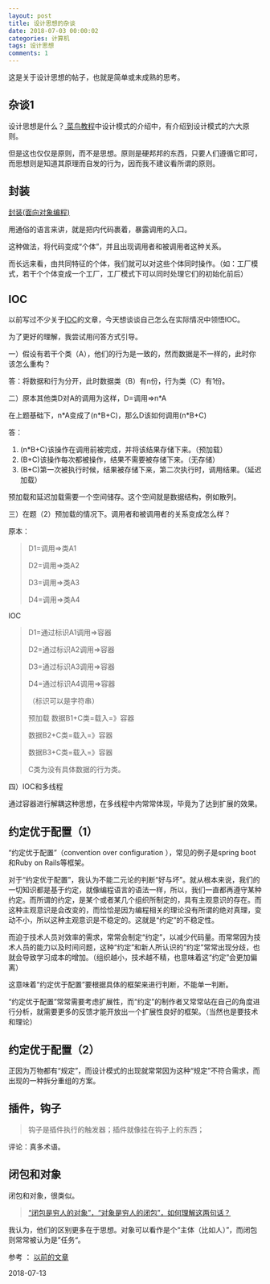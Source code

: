 ```yaml
---
layout: post
title: 设计思想的杂谈
date: 2018-07-03 00:00:02
categories: 计算机
tags: 设计思想
comments: 1
---
```


这是关于设计思想的帖子，也就是简单或未成熟的思考。

## 杂谈1

设计思想是什么？[ 菜鸟教程](http://www.runoob.com/design-pattern/design-pattern-tutorial.html)中设计模式的介绍中，有介绍到设计模式的六大原则。

但是这也仅仅是原则，而不是思想。原则是硬邦邦的东西，只要人们遵循它即可，而思想则是知道其原理而自发的行为，因而我不建议看所谓的原则。

## 封装

[封装(面向对象编程)](https://zh.wikipedia.org/zh-sg/%E5%B0%81%E8%A3%9D_(%E7%89%A9%E4%BB%B6%E5%B0%8E%E5%90%91%E7%A8%8B%E5%BC%8F%E8%A8%AD%E8%A8%88))

用通俗的语言来讲，就是把内代码裹着，暴露调用的入口。

这种做法，将代码变成“个体”，并且出现调用者和被调用者这种关系。

而长远来看，由共同特征的个体，我们就可以对这些个体同时操作。（如：工厂模式，若干个个体变成一个工厂，工厂模式下可以同时处理它们的初始化前后）

## IOC

以前写过不少关于[IOC](https://baike.baidu.com/item/IOC)的文章，今天想谈谈自己怎么在实际情况中领悟IOC。

为了更好的理解，我尝试用问答方式引导。

一）假设有若干个类（A），他们的行为是一致的，然而数据是不一样的，此时你该怎么重构？

答：将数据和行为分开，此时数据类（B）有n份，行为类（C）有1份。

二）原本其他类D对A的调用为这样，D=调用=>n*A

在上题基础下，n\*A变成了(n\*B+C)，那么D该如何调用(n\*B+C)

答：

1. (n\*B+C)该操作在调用前被完成，并将该结果存储下来。（预加载）
2. (B+C)该操作每次都被操作，结果不需要被存储下来。（无存储）
3. (B+C)第一次被执行时候，结果被存储下来，第二次执行时，调用结果。（延迟加载）



预加载和延迟加载需要一个空间储存。这个空间就是数据结构，例如散列。



三）在题（2）预加载的情况下。调用者和被调用者的关系变成怎么样？



原本：

> D1=调用=>类A1
>
> D2=调用=>类A2
>
> D3=调用=>类A3
>
> D4=调用=>类A4



IOC

> D1=通过标识A1调用=>容器
>
> D2=通过标识A2调用=>容器
>
> D3=通过标识A3调用=>容器
>
> D4=通过标识A4调用=>容器
>
> （标识可以是字符串）
>
> 预加载
> 数据B1+C类=载入=》容器
>
> 数据B2+C类=载入=》容器
>
> 数据B3+C类=载入=》容器
>
> C类为没有具体数据的行为类。

四）IOC和多线程

通过容器进行解耦这种思想，在多线程中内常常体现，毕竟为了达到扩展的效果。



## 约定优于配置（1）

“约定优于配置”（convention over configuration ），常见的例子是spring boot和Ruby on Rails等框架。



对于“约定优于配置”，我认为不能二元论的判断“好与坏”。就从根本来说，我们的一切知识都是基于约定，就像编程语言的语法一样，所以，我们一直都再遵守某种约定。而所谓的约定，是某个或者某几个组织所制定的，具有主观意识的存在。而这种主观意识是会改变的，而恰恰是因为编程相关的理论没有所谓的绝对真理，变动不小，所以这种主观意识是不稳定的。这就是“约定”的不稳定性。

而迫于技术人员对效率的需求，常常会制定“约定”，以减少代码量。而常常因为技术人员的能力以及时间问题，这种“约定”和新人所认识的“约定”常常出现分歧，也就会导致学习成本的增加。（组织越小，技术越不精，也意味着这“约定”会更加偏离）

这意味着“约定优于配置”要根据具体的框架来进行判断，不能单一判断。

“约定优于配置”常常需要考虑扩展性，而“约定”的制作者又常常站在自己的角度进行分析，就需要更多的反馈才能开放出一个扩展性良好的框架。（当然也是要技术和理论）

## 约定优于配置（2）

正因为万物都有“规定”，而设计模式的出现就常常因为这种“规定”不符合需求，而出现的一种拆分重组的方案。

## 插件，钩子

> 钩子是插件执行的触发器；插件就像挂在钩子上的东西； 

评论：真多术语。

## 闭包和对象

闭包和对象，很类似。

> [“闭包是穷人的对象”，“对象是穷人的闭包”，如何理解这两句话？](https://www.zhihu.com/question/20565716)

我认为，他们的区别更多在于思想。对象可以看作是个“主体（比如人）”，而闭包则常常被认为是”任务“。



参考 ： [以前的文章](https://blog.csdn.net/u014041227/article/details/80072830)



2018-07-13